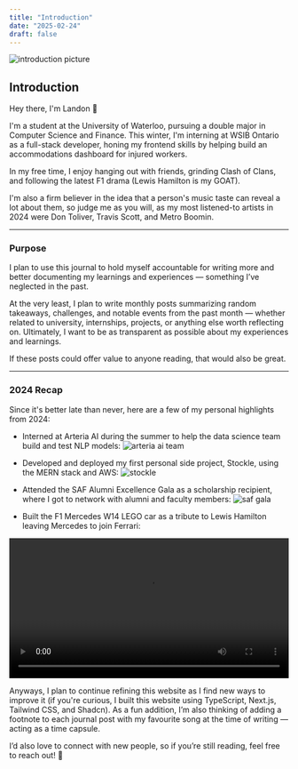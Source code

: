 ```yaml
---
title: "Introduction"
date: "2025-02-24"
draft: false
---
```


![introduction picture](/introduction/toronto-pic.jpg)

## Introduction

Hey there, I'm Landon 👋 

I'm a student at the University of Waterloo, pursuing a double major in Computer Science and Finance. This winter, I'm interning at WSIB Ontario as a full-stack developer, honing my frontend skills by helping build an accommodations dashboard for injured workers.

In my free time, I enjoy hanging out with friends, grinding Clash of Clans, and following the latest F1 drama (Lewis Hamilton is my GOAT).

I'm also a firm believer in the idea that a person's music taste can reveal a lot about them, so judge me as you will, as my most listened-to artists in 2024 were Don Toliver, Travis Scott, and Metro Boomin.

<VerticalImage src="/introduction/apple-replay-2024.png" alt="toronto picture" />

---
 
### Purpose

I plan to use this journal to hold myself accountable for writing more and better documenting my learnings and experiences — something I’ve neglected in the past.

At the very least, I plan to write monthly posts summarizing random takeaways, challenges, and notable events from the past month — whether related to university, internships, projects, or anything else worth reflecting on. Ultimately, I want to be as transparent as possible about my experiences and learnings.

If these posts could offer value to anyone reading, that would also be great.

---

### 2024 Recap

Since it's better late than never, here are a few of my personal highlights from 2024:

- Interned at Arteria AI during the summer to help the data science team build and test NLP models:
![arteria ai team](/introduction/arteria-team.png)

- Developed and deployed my first personal side project, Stockle, using the MERN stack and AWS:
![stockle](/introduction/stockle-project.png)

- Attended the SAF Alumni Excellence Gala as a scholarship recipient, where I got to network with alumni and faculty members:
![saf gala](/introduction/saf-gala.avif)


- Built the F1 Mercedes W14 LEGO car as a tribute to Lewis Hamilton leaving Mercedes to join Ferrari:
<video controls width="100%">
  <source src="/introduction/lego-f1-build.mp4" type="video/mp4">
</video>

Anyways, I plan to continue refining this website as I find new ways to improve it (if you're curious, I built this website using TypeScript, Next.js, Tailwind CSS, and Shadcn). As a fun addition, I’m also thinking of adding a footnote to each journal post with my favourite song at the time of writing — acting as a time capsule.

I’d also love to connect with new people, so if you’re still reading, feel free to reach out! 🙂

<Callout song="LV Bag - Don Toliver & j-hope (feat. Pharrell Williams)"/>
